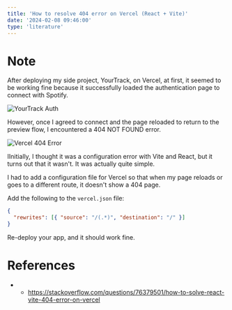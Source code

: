 ```yaml
---
title: 'How to resolve 404 error on Vercel (React + Vite)'
date: '2024-02-08 09:46:00'
type: 'literature'
---
```


# Note

After deploying my side project, YourTrack, on Vercel, at first, it seemed to be working fine because it successfully loaded the authentication page to connect with Spotify.

![YourTrack Auth](/images/2402080946/yourtrack-auth.webp)

However, once I agreed to connect and the page reloaded to return to the preview flow, I encountered a 404 NOT FOUND error.

![Vercel 404 Error](/images/2402080946/vercel-404-error.webp)

IInitially, I thought it was a configuration error with Vite and React, but it turns out that it wasn't. It was actually quite simple.

I had to add a configuration file for Vercel so that when my page reloads or goes to a different route, it doesn't show a 404 page.

Add the following to the `vercel.json` file:

```json
{
  "rewrites": [{ "source": "/(.*)", "destination": "/" }]
}
```

Re-deploy your app, and it should work fine.

# References

- - https://stackoverflow.com/questions/76379501/how-to-solve-react-vite-404-error-on-vercel
